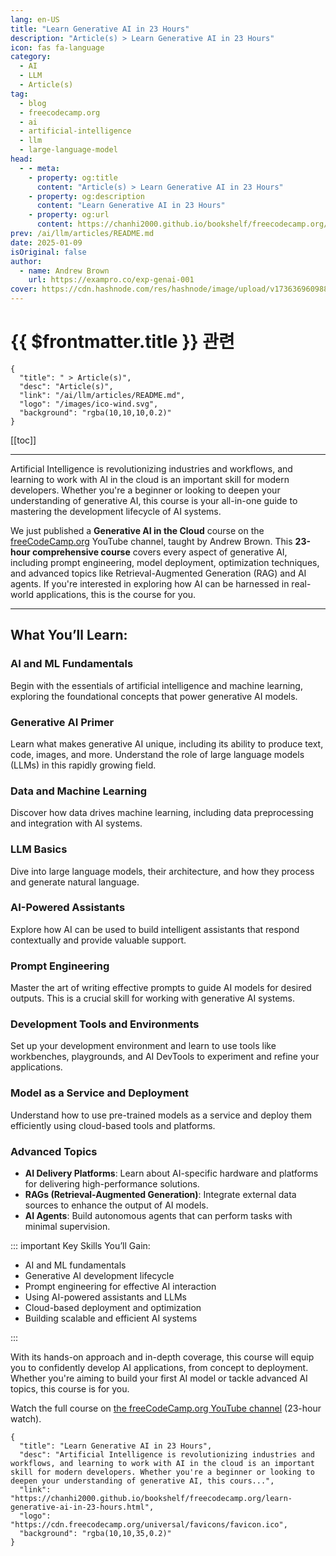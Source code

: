 ```yaml
---
lang: en-US
title: "Learn Generative AI in 23 Hours"
description: "Article(s) > Learn Generative AI in 23 Hours"
icon: fas fa-language
category:
  - AI
  - LLM
  - Article(s)
tag:
  - blog
  - freecodecamp.org
  - ai
  - artificial-intelligence
  - llm
  - large-language-model
head:
  - - meta:
    - property: og:title
      content: "Article(s) > Learn Generative AI in 23 Hours"
    - property: og:description
      content: "Learn Generative AI in 23 Hours"
    - property: og:url
      content: https://chanhi2000.github.io/bookshelf/freecodecamp.org/learn-generative-ai-in-23-hours.html
prev: /ai/llm/articles/README.md
date: 2025-01-09
isOriginal: false
author:
  - name: Andrew Brown
    url: https://exampro.co/exp-genai-001
cover: https://cdn.hashnode.com/res/hashnode/image/upload/v1736369609882/91a5456e-e10e-4189-a8ea-7896198fdc65.png
---
```


# {{ $frontmatter.title }} 관련

```component VPCard
{
  "title": " > Article(s)",
  "desc": "Article(s)",
  "link": "/ai/llm/articles/README.md",
  "logo": "/images/ico-wind.svg",
  "background": "rgba(10,10,10,0.2)"
}
```

[[toc]]

---

<SiteInfo
  name="Learn Generative AI in 23 Hours"
  desc="Artificial Intelligence is revolutionizing industries and workflows, and learning to work with AI in the cloud is an important skill for modern developers. Whether you're a beginner or looking to deepen your understanding of generative AI, this cours..."
  url="https://freecodecamp.org/news/learn-generative-ai-in-23-hours"
  logo="https://cdn.freecodecamp.org/universal/favicons/favicon.ico"
  preview="https://cdn.hashnode.com/res/hashnode/image/upload/v1736369609882/91a5456e-e10e-4189-a8ea-7896198fdc65.png"/>

Artificial Intelligence is revolutionizing industries and workflows, and learning to work with AI in the cloud is an important skill for modern developers. Whether you're a beginner or looking to deepen your understanding of generative AI, this course is your all-in-one guide to mastering the development lifecycle of AI systems.

We just published a **Generative AI in the Cloud** course on the [<VPIcon icon="fa-brands fa-free-code-camp"/>freeCodeCamp.org](http://freeCodeCamp.org) YouTube channel, taught by Andrew Brown. This **23-hour comprehensive course** covers every aspect of generative AI, including prompt engineering, model deployment, optimization techniques, and advanced topics like Retrieval-Augmented Generation (RAG) and AI agents. If you're interested in exploring how AI can be harnessed in real-world applications, this is the course for you.

---

## What You’ll Learn:

### AI and ML Fundamentals

Begin with the essentials of artificial intelligence and machine learning, exploring the foundational concepts that power generative AI models.

### Generative AI Primer

Learn what makes generative AI unique, including its ability to produce text, code, images, and more. Understand the role of large language models (LLMs) in this rapidly growing field.

### Data and Machine Learning

Discover how data drives machine learning, including data preprocessing and integration with AI systems.

### LLM Basics

Dive into large language models, their architecture, and how they process and generate natural language.

### AI-Powered Assistants

Explore how AI can be used to build intelligent assistants that respond contextually and provide valuable support.

### Prompt Engineering

Master the art of writing effective prompts to guide AI models for desired outputs. This is a crucial skill for working with generative AI systems.

### Development Tools and Environments

Set up your development environment and learn to use tools like workbenches, playgrounds, and AI DevTools to experiment and refine your applications.

### Model as a Service and Deployment

Understand how to use pre-trained models as a service and deploy them efficiently using cloud-based tools and platforms.

### Advanced Topics

- **AI Delivery Platforms**: Learn about AI-specific hardware and platforms for delivering high-performance solutions.
- **RAGs (Retrieval-Augmented Generation)**: Integrate external data sources to enhance the output of AI models.
- **AI Agents**: Build autonomous agents that can perform tasks with minimal supervision.

::: important Key Skills You’ll Gain:

- AI and ML fundamentals
- Generative AI development lifecycle
- Prompt engineering for effective AI interaction
- Using AI-powered assistants and LLMs
- Cloud-based deployment and optimization
- Building scalable and efficient AI systems

:::

With its hands-on approach and in-depth coverage, this course will equip you to confidently develop AI applications, from concept to deployment. Whether you're aiming to build your first AI model or tackle advanced AI topics, this course is for you.

Watch the full course on [<VPIcon icon="fa-brands fa-youtube"/>the freeCodeCamp.org YouTube channel](https://youtu.be/nJ25yl34Uqw) (23-hour watch).

<VidStack src="youtube/nJ25yl34Uqw" />

<!-- TODO: add ARTICLE CARD -->
```component VPCard
{
  "title": "Learn Generative AI in 23 Hours",
  "desc": "Artificial Intelligence is revolutionizing industries and workflows, and learning to work with AI in the cloud is an important skill for modern developers. Whether you're a beginner or looking to deepen your understanding of generative AI, this cours...",
  "link": "https://chanhi2000.github.io/bookshelf/freecodecamp.org/learn-generative-ai-in-23-hours.html",
  "logo": "https://cdn.freecodecamp.org/universal/favicons/favicon.ico",
  "background": "rgba(10,10,35,0.2)"
}
```
